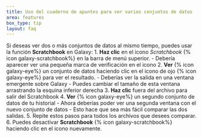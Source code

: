 ```yaml
---
title: Uso del cuaderno de apuntes para ver varios conjuntos de datos
area: features
box_type: tip
layout: faq
---
```


Si deseas ver dos o más conjuntos de datos al mismo tiempo, puedes usar la función **Scratchbook** en Galaxy:
    1. **Haz clic** en el icono *Scratchbook* {% icon galaxy-scratchbook%} en la barra de menú superior.
       - Debería aparecer ver una pequeña marca de verificación en el icono
    2. **Ver** {% icon galaxy-eye%} un conjunto de datos haciendo clic en el icono de ojo {% icon galaxy-eye%} para ver el resultado.
       - Deberías ver la salida en una ventana emergente sobre Galaxy
       - Puedes cambiar el tamaño de esta ventana arrastrando la esquina inferior derecha
    3. **Haz clic** fuera del archivo para salir del Scratchbook
    4. **Ver** {% icon galaxy-eye%} un segundo conjunto de datos de tu historial
       - Ahora deberías poder ver una segunda ventana con el nuevo conjunto de datos
       - Esto hace que sea más fácil comparar las dos salidas.
    5. Repite estos pasos para todos los archivos que desees comparar.
    6. Puedes desactivar **Scratchbook** {% icon galaxy-scratchbook%} haciendo clic en el icono nuevamente.
